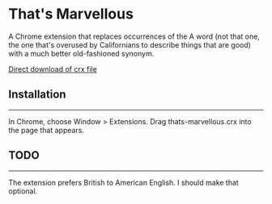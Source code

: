 # That's Marvellous

A Chrome extension that replaces occurrences of the A word (not that one, the one that's overused by Californians to describe things that are good) with a much better old-fashioned synonym.

[Direct download of crx file](https://github.com/blech/thats-marvellous/blob/master/thats-marvellous.crx?raw=true)

## Installation
------------

In Chrome, choose Window > Extensions.  Drag thats-marvellous.crx into the page that appears.

## TODO
--------

The extension prefers British to American English. I should make that optional.